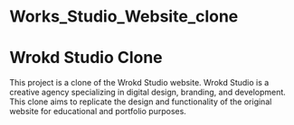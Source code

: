 # Works_Studio_Website_clone
# Wrokd Studio Clone

This project is a clone of the Wrokd Studio website. Wrokd Studio is a creative agency specializing in digital design, branding, and development. This clone aims to replicate the design and functionality of the original website for educational and portfolio purposes.

<!-- Add a screenshot of your cloned website here -->




